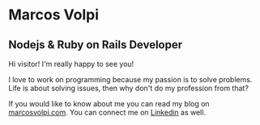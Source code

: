 # Marcos Volpi
## Nodejs & Ruby on Rails Developer
Hi visitor! I'm really happy to see you!

I love to work on programming because my passion is to solve problems. Life is about solving issues, then why don't do my profession from that?

If you would like to know about me you can read my blog on [marcosvolpi.com](https://marcosvolpi.com/).
You can connect me on [Linkedin](https://www.linkedin.com/in/marcos-v-756569a4/) as well.